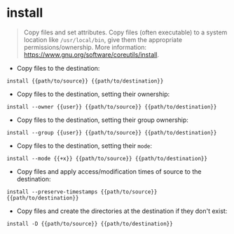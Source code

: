 # install

> Copy files and set attributes.
> Copy files (often executable) to a system location like `/usr/local/bin`, give them the appropriate permissions/ownership.
> More information: <https://www.gnu.org/software/coreutils/install>.

- Copy files to the destination:

`install {{path/to/source}} {{path/to/destination}}`

- Copy files to the destination, setting their ownership:

`install --owner {{user}} {{path/to/source}} {{path/to/destination}}`

- Copy files to the destination, setting their group ownership:

`install --group {{user}} {{path/to/source}} {{path/to/destination}}`

- Copy files to the destination, setting their `mode`:

`install --mode {{+x}} {{path/to/source}} {{path/to/destination}}`

- Copy files and apply access/modification times of source to the destination:

`install --preserve-timestamps {{path/to/source}} {{path/to/destination}}`

- Copy files and create the directories at the destination if they don't exist:

`install -D {{path/to/source}} {{path/to/destination}}`
